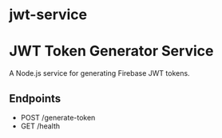 # jwt-service

# JWT Token Generator Service

A Node.js service for generating Firebase JWT tokens.

## Endpoints

- POST /generate-token
- GET /health
